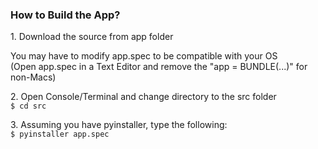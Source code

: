 <h3>How to Build the App?</h3>
    <p>
        1. Download the source from app folder
    </p>
    <p>
        You may have to modify app.spec to be compatible with your OS
        <br/>
        (Open app.spec in a Text Editor and remove the "app = BUNDLE(...)" for non-Macs)
    </p>
    <p>
        2. Open Console/Terminal and change directory to the src folder
        <br/>
        <code>$ cd src</code>
    </p>
    <p>
        3. Assuming you have pyinstaller, type the following:
        <br/>
        <code>$ pyinstaller app.spec</code>
    </p>
